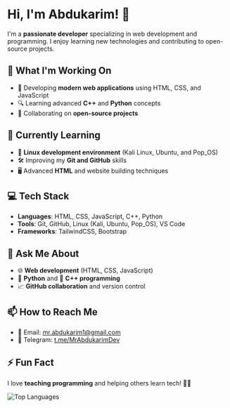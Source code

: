 # Hi, I'm Abdukarim! 👋

I'm a **passionate developer** specializing in web development and programming. I enjoy learning new technologies and contributing to open-source projects.

## 🔭 What I'm Working On
- 🚀 Developing **modern web applications** using HTML, CSS, and JavaScript
- 🔍 Learning advanced **C++** and **Python** concepts
- 🤝 Collaborating on **open-source projects**

## 🌱 Currently Learning
- 🐧 **Linux development environment** (Kali Linux, Ubuntu, and Pop_OS)
- 🛠 Improving my **Git and GitHub** skills
- 🖥 Advanced **HTML** and website building techniques

## 💻 Tech Stack
- **Languages**: HTML, CSS, JavaScript, C++, Python
- **Tools**: Git, GitHub, Linux (Kali, Ubuntu, Pop_OS), VS Code
- **Frameworks**: TailwindCSS, Bootstrap

## 💬 Ask Me About
- 🌐 **Web development** (HTML, CSS, JavaScript)
- 🐍 **Python** and 🧩 **C++ programming**
- 📈 **GitHub collaboration** and version control

## 📫 How to Reach Me
- 📧 Email: [mr.abdukarim1@gmail.com](mailto:mr.abdukarim1@gmail.com)
- 💬 Telegram: [t.me/MrAbdukarimDev](https://t.me/MrAbdukarimDev)

## ⚡ Fun Fact
I love **teaching programming** and helping others learn tech! 🧑‍🏫


![Top Languages](https://github-readme-stats.vercel.app/api/top-langs/?username=MrAbdukarim&layout=compact&theme=radical&count_private=true) 
